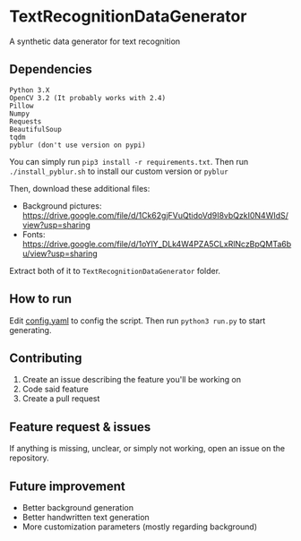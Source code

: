 # TextRecognitionDataGenerator

A synthetic data generator for text recognition

## Dependencies

```
Python 3.X
OpenCV 3.2 (It probably works with 2.4)
Pillow
Numpy
Requests
BeautifulSoup
tqdm
pyblur (don't use version on pypi)
```

 You can simply run `pip3 install -r requirements.txt`.
 Then run `./install_pyblur.sh` to install our custom version or `pyblur`

Then, download these additional files: 
- Background pictures: https://drive.google.com/file/d/1Ck62gjFVuQtidoVd9I8vbQzkI0N4WIdS/view?usp=sharing
- Fonts: https://drive.google.com/file/d/1oYlY_DLk4W4PZA5CLxRlNczBpQMTa6bu/view?usp=sharing

Extract both of it to `TextRecognitionDataGenerator` folder.

## How to run
Edit [config.yaml](./TextRecognitionDataGenerator/config.yaml) to config the script. Then run `python3 run.py` to start generating.

## Contributing

1. Create an issue describing the feature you'll be working on
2. Code said feature
3. Create a pull request

## Feature request & issues

If anything is missing, unclear, or simply not working, open an issue on the repository.

## Future improvement
- Better background generation
- Better handwritten text generation
- More customization parameters (mostly regarding background)

